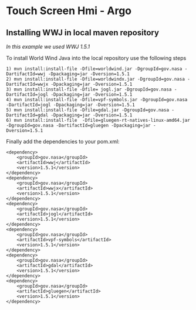 Touch Screen Hmi - Argo
====

Installing WWJ in local maven repository
----------------------------------------

*In this example we used WWJ 1.5.1*

To install World Wind Java into the local repository use the following steps

    1) mvn install:install-file -Dfile=worldwind.jar -DgroupId=gov.nasa -DartifactId=wwj -Dpackaging=jar -Dversion=1.5.1
    2) mvn install:install-file -Dfile=worldwindx.jar -DgroupId=gov.nasa -DartifactId=wwjx -Dpackaging=jar -Dversion=1.5.1
    3) mvn install:install-file -Dfile= jogl.jar -DgroupId=gov.nasa -DartifactId=jogl -Dpackaging=jar -Dversion=1.5.1
    4) mvn install:install-file -Dfile=vpf-symbols.jar -DgroupId=gov.nasa -DartifactId=jogl -Dpackaging=jar -Dversion=1.5.1
    5) mvn install:install-file -Dfile=gdal.jar -DgroupId=gov.nasa -DartifactId=gdal -Dpackaging=jar -Dversion=1.5.1
    6) mvn install:install-file  -Dfile=gluegen-rt-natives-linux-amd64.jar -DgroupId=gov.nasa -DartifactId=gluegen -Dpackaging=jar -Dversion=1.5.1

Finally add the dependencies to your pom.xml:

    <dependency>
        <groupId>gov.nasa</groupId>
        <artifactId>wwj</artifactId>
        <version>1.5.1</version>
    </dependency>
    <dependency>
        <groupId>gov.nasa</groupId>
        <artifactId>wwjx</artifactId>
        <version>1.5.1</version>
    </dependency>
    <dependency>
        <groupId>gov.nasa</groupId>
        <artifactId>jogl</artifactId>
        <version>1.5.1</version>
    </dependency>
    <dependency>
        <groupId>gov.nasa</groupId>
        <artifactId>vpf-symbols</artifactId>
        <version>1.5.1</version>
    </dependency>
    <dependency>
        <groupId>gov.nasa</groupId>
        <artifactId>gdal</artifactId>
        <version>1.5.1</version>
    </dependency>
    <dependency>
        <groupId>gov.nasa</groupId>
        <artifactId>gluegen</artifactId>
        <version>1.5.1</version>
    </dependency>